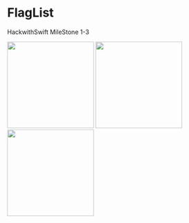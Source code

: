 # FlagList
HackwithSwift MileStone 1-3

<p float="left">
  <img src="https://user-images.githubusercontent.com/71196378/179931349-6e35c54c-a5ac-438c-9975-3de29da11c4a.png" width="200" />
  
  <img src="https://user-images.githubusercontent.com/71196378/179931340-6af5f6a0-e028-42bc-b9b8-d3128f3ed63f.png" width="200" />
  
  <img src="https://user-images.githubusercontent.com/71196378/179931356-bbaa193d-4546-4374-9354-aa68f7f7bf47.png" width="200" />
</p>





